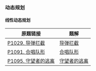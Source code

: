 ### 动态规划



#### 线性动态规划

| 原题链接                                                     | 题解                                                         |
| ------------------------------------------------------------ | ------------------------------------------------------------ |
| [P1029. 导弹拦截](https://www.luogu.com.cn/problem/P1020)    | [导弹拦截](https://github.com/liver0377/algorithm/blob/main/%E6%B4%9B%E8%B0%B7/P1020.%20%E5%AF%BC%E5%BC%B9%E6%8B%A6%E6%88%AA.md) |
| [P1091. 合唱队形](https://www.luogu.com.cn/problem/P1091)    | [合唱队形](https://github.com/liver0377/algorithm/blob/main/%E6%B4%9B%E8%B0%B7/P1091.%20%E5%90%88%E5%94%B1%E9%98%9F%E5%BD%A2.md) |
| [P1095. 守望者的逃离](https://www.luogu.com.cn/problem/P1095) | [守望者的逃离](https://github.com/liver0377/algorithm/blob/main/%E6%B4%9B%E8%B0%B7/P1095.%20%E5%AE%88%E6%9C%9B%E8%80%85%E7%9A%84%E9%80%83%E7%A6%BB.md) |


